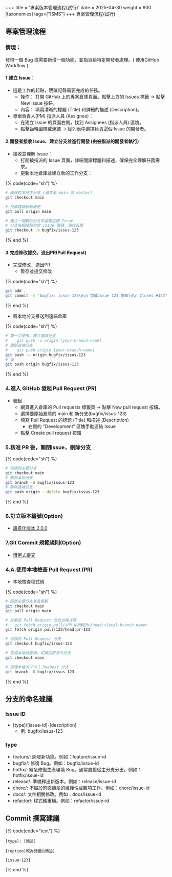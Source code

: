 +++
title = '專案版本管理流程(試行)'
date = 2025-04-30
weight = 900
[taxonomies]
tags=["ISMS"]
+++
專案管理流程(試行)
<!-- more -->
## 專案管理流程

### 情境：
發現一個 Bug 或需要新增一個功能，並指派給特定開發者處理。( 使用GitHub Workflow )

#### 1.建立 Issue：
- 這是工作的起點，明確記錄需要完成的任務。
  - 操作： 打開 GitHub 上的專案倉庫頁面。點擊上方的 Issues 標籤 -> 點擊 New issue 按鈕。
  - 內容： 填寫清晰的標題 (Title) 和詳細的描述 (Description)。
- 專案負責人(PM) 指派人員 (Assignee)：
  - 在建立 Issue 的頁面右側，找到 Assignees (指派人員) 區塊。
  - 點擊齒輪圖標或連結 -> 從列表中選擇負責這個 Issue 的開發者。 

#### 2.開發者接收 Issue、建立分支並進行開發 (由被指派的開發者執行)
- 接收並理解 Issue：
  - 打開被指派的 Issue 頁面，詳細閱讀標題和描述，確保完全理解任務需求。
  - 更新本地倉庫並建立新的工作分支： 

{% code(code="sh") %}
```sh
# 確保在本地主分支 (通常是 main 或 master)
git checkout main

# 拉取遠端最新變更
git pull origin main

# 建立一個新的分支來處理這個 Issue
# 分支名稱建議包含 Issue 號碼，便於追蹤
git checkout -b bugfix/issus-123
```
{% end %}

#### 3.完成修改提交，送出PR(Pull Request)
- 完成修改，送出PR
  - 暫存並提交修改

{% code(code="sh") %}
```sh
git add .
git commit -m "bugfix: issus-123\n\n 完成issue 123 修改\n\n Closes #123"
```
{% end %}

- 將本地分支推送到遠端倉庫

{% code(code="sh") %}
```sh
# 第一次使用，建立遠端分支
#    git push -u origin [your-branch-name]
# 更新遠端分支
#    git push origin [your-branch-name]
git push -u origin bugfix/issus-123
# 或
git push origin bugfix/issus-123
```
{% end %}

### 4.進入 GitHub 發起 Pull Request (PR)
- 發起 
  - 網頁進入倉庫的 Pull requests 標籤頁 -> 點擊 New pull request 按鈕。
  - 選擇要原始倉庫的 main 和 新分支(bugfix/issus-123)
  - 填寫 Pull Request 的標題 (Title) 和描述 (Description)
    - 右側的 "Development" 區塊手動連結 Issue
  - 點擊 Create pull request 按鈕

### 5.核准 PR 後，關閉Issue，刪除分支
{% code(code="sh") %}
```sh
# 切換到主要分支
git checkout main
# 刪除本地分支
git branch -d bugfix/issus-123
# 刪除遠端分支
git push origin --delete bugfix/issus-123
```
{% end %}

### 6.訂立版本編號(Option)
- [語意化版本 2.0.0](https://semver.org/lang/zh-TW/)

### 7.Git Commit 規範規則(Option)
- [慣例式提交](https://www.conventionalcommits.org/zh-hant/v1.0.0/)

### 4.A.使用本地檢查 Pull Request (PR)
- 本地檢查程式碼

{% code(code="sh") %}
```sh
# 回到主要分支並且更新
git checkout main 
git pull origin main

# 拉取該 Pull Request 分支的程式碼
#   git fetch origin pull/<PR_NUMBER>/head:<local-branch-name>
git fetch origin pull/123/head:pr-123

# 切換到 Pull Request 分支
git checkout bugfix/issus-123

# 完成本地檢查後，切換回原來的分支
git checkout main 

# 清理本地的 Pull Request 分支
git branch -D bugfix/issus-123
```
{% end %}

## 分支的命名建議

### Issue ID
- [type]/[issue-id]-[description]
  - 例: bugfix/issus-123

### type
- feature/: 開發新功能。例如：feature/issue-id
- bugfix/: 修復 Bug。例如：bugfix/issue-id
- hotfix/: 緊急修復生產環境 Bug。通常直接從主分支分出。例如：hotfix/issue-id
- release/: 準備釋出新版本。例如：release/issue-id
- chore/: 不屬於前面類型的維護性或雜項工作。例如：chore/issue-id
- docs/: 文件相關修改。例如：docs/issue-id
- refactor/: 程式碼重構。例如：refactor/issue-id

## Commit 撰寫建議
{% code(code="text") %}
```text
[type]: [簡述]

[(option)較為具體的簡述]

[issue-123]
```
{% end %}